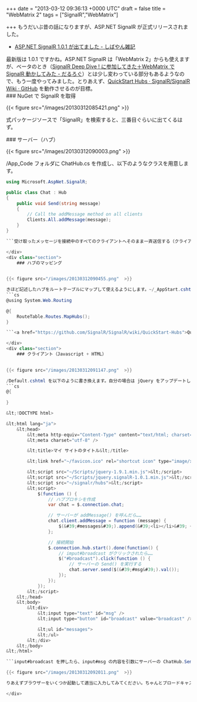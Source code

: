 
+++
date = "2013-03-12 09:36:13 +0000 UTC"
draft = false
title = "WebMatrix 2"
tags = ["SignalR","WebMatrix"]

+++
もうだいぶ昔の話になりますが、ASP.NET SignalR が正式リリースされました。

<ul>
<li><a href="http://shiba-yan.hatenablog.jp/entry/20130303/1362291390">ASP.NET SignalR 1.0.1 が出てました - しばやん雑記</a></li>
</ul>最新版は 1.0.1 ですかね。ASP.NET SignalR は「WebMatrix 2」からも使えますが、ベータのとき（<a href="https://blog.daruyanagi.jp/entry/2012/08/31/031730">SignalR Deep Dive ! に参加してきた＋WebMatrix で SignalR 動かしてみた - だるろぐ</a>）とは少し変わっている部分もあるようなので、もう一度やってみました。とりあえず、<a href="https://github.com/SignalR/SignalR/wiki/QuickStart-Hubs">QuickStart Hubs · SignalR/SignalR Wiki · GitHub</a> を動作させるのが目標。

<div class="section">
    ### NuGet で SignalR を取得
    

{{< figure src="/images/20130312085421.png"  >}}

式パッケージソースで「SignalR」を検索すると、三番目ぐらいに出てくるはず。

</div>
<div class="section">
    ### サーバー（ハブ）
    

{{< figure src="/images/20130312090003.png"  >}}

/App_Code フォルダに ChatHub.cs を作成し、以下のようなクラスを用意します。
```cs
using Microsoft.AspNet.SignalR;

public class Chat : Hub 
{
    public void Send(string message)
    {
        // Call the addMessage method on all clients            
        Clients.All.addMessage(message);
    }
}

```受け取ったメッセージを接続中のすべてのクライアントへそのまま一斉送信する（クライアントクラスの addMessage() を呼び出す）だけの簡単なクラスです。これがサーバー側のコードになります。名前空間が変わったのかな？

</div>
<div class="section">
    ### ハブのマッピング
    

{{< figure src="/images/20130312090455.png"  >}}

きほど記述したハブをルートテーブルにマップして使えるようにします。~/_AppStart.cshtml を作成し、以下のように記述しましょう。
```cs
@using System.Web.Routing

@{
    RouteTable.Routes.MapHubs();
}

```<a href="https://github.com/SignalR/SignalR/wiki/QuickStart-Hubs">QuickStart Hubs · SignalR/SignalR Wiki · GitHub</a> に掲載されているコードと少し違いますが、「WebMatrix 2」の場合はこれで OK です。正直、あんまりよくわかっていないのですけれど、これをコメントアウトすると次のセクションに出てくる &lt;script src="/signalr/hubs">&lt;/script> が 404 になってしまうので、まぁ、そういうのことをしてくれているのではないでしょうか。クライアントコードで $.connection.chat と書いてハブプロキシを呼び出せるようにごにょごにょするとか、そういう準備全般だと思います。

</div>
<div class="section">
    ### クライアント（Javascript + HTML）
    

{{< figure src="/images/20130312091147.png"  >}}

/Default.cshtml を以下のように書き換えます。自分の場合は jQuery をアップデートしてあるのですが、古いものでも大丈夫なのかな？　コピペで動かす場合は、スクリプトのバージョンだけ間違わないように気を付けてくださいね。
```cs
@{
    
}

&lt;!DOCTYPE html>

&lt;html lang="ja">
    &lt;head>
        &lt;meta http-equiv="Content-Type" content="text/html; charset=utf-8"/>
        &lt;meta charset="utf-8" />

        &lt;title>マイ サイトのタイトル&lt;/title>

        &lt;link href="~/favicon.ico" rel="shortcut icon" type="image/x-icon" />

        &lt;script src="~/Scripts/jquery-1.9.1.min.js">&lt;/script>
        &lt;script src="~/Scripts/jquery.signalR-1.0.1.min.js">&lt;/script>
        &lt;script src="~/signalr/hubs">&lt;/script>
        &lt;script>
            $(function () {
                // ハブプロキシを作成        
                var chat = $.connection.chat;

                // サーバーが addMessage() を呼んだら……         
                chat.client.addMessage = function (message) {
                    $(&#39;#messages&#39;).append(&#39;<li></li>&#39; + message + &#39;&#39;);
                };

                // 接続開始
                $.connection.hub.start().done(function() {
                    // imput#broadcast がクリックされたら……
                    $("#broadcast").click(function () {
                        // サーバーの Send() を実行する
                        chat.server.send($(&#39;#msg&#39;).val());
                    });
                });
            });
        &lt;/script>
    &lt;/head>
    &lt;body>
        &lt;div>
            &lt;input type="text" id="msg" />
            &lt;input type="button" id="broadcast" value="broadcast" />

            &lt;ul id="messages">
            &lt;/ul>
        &lt;/div>
    &lt;/body>
&lt;/html>

```input#broadcast を押したら、input#msg の内容を引数にサーバーの ChatHub.Send(string） を実行します。 すると、それがすべてのクライアントに送信され、それを受け取ったクライアントは ul#messages にそれを追加する、というわけ。

{{< figure src="/images/20130312092011.png"  >}}

りあえずブラウザーをいくつか起動して適当に入力してみてください。ちゃんとブロードキャストされているかな？

</div>

